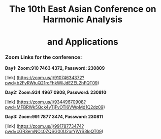  # <center>The 10th East Asian Conference on Harmonic Analysis  </center>
# <center>  and Applications  </center>

### Zoom Links for the conference: ###

**Day1: Zoom:910 7463 4372,  Password: 230809**   

[link] (https://zoom.us/j/91074634372?pwd=b2FyRWtuQ21rcFhkWllJdEZEL2hFQT09)

**Day2: Zoom:934 4967 0908, Password: 230810**

[link] (https://zoom.us/j/93449670908?pwd=MFBRWk5Qck4yTjFvOTl6VWpMd1Q2dz09)  

**Day3: Zoom:991 7877 3474, Password: 230811**

[link] (https://zoom.us/j/99178773474?pwd=cGR3emNCc0ZQSG00U2orYjVrS3loQT09)  
